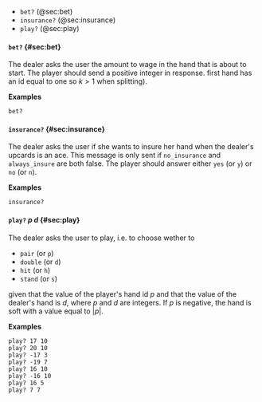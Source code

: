 
* `bet?` (@sec:bet)
* `insurance?` (@sec:insurance)
* `play?` (@sec:play)


#### `bet?` {#sec:bet}

The dealer asks the user the amount to wage in the hand that is about to start.
The player should send a positive integer in response.
first hand has an id equal to one so $k>1$ when splitting).

**Examples**

~~~
bet?
~~~

#### `insurance?` {#sec:insurance}

The dealer asks the user if she wants to insure her hand when the dealer's
upcards is an ace.
This message is only sent if `no_insurance` and `always_insure` are both false.
The player should answer either `yes` (or `y`) or `no` (or `n`).

**Examples**

~~~
insurance?
~~~

#### `play?` $p$ $d$ {#sec:play}

The dealer asks the user to play, i.e. to choose wether to

 * `pair` (or `p`)
 * `double` (or `d`)
 * `hit` (or `h`)
 * `stand` (or `s`)

given that the value of the player's hand id $p$ and that the value of the dealer's hand is $d$,
where $p$ and $d$ are integers. If $p$ is negative, the hand is soft with a value equal to $|p|$.

**Examples**

~~~
play? 17 10
play? 20 10
play? -17 3
play? -19 7
play? 16 10
play? -16 10
play? 16 5
play? 7 7
~~~


